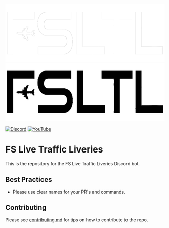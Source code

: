 ![FS Live Traffic Liveries](https://raw.githubusercontent.com/Awemeter/LTLBot/Rebrand-to-match-FSLTL/assets/images/FSLTL-Logo-Transparent-White.png#gh-dark-mode-only)
![FS Live Traffic Liveries](https://raw.githubusercontent.com/Awemeter/LTLBot/Rebrand-to-match-FSLTL/assets/images/FSLTL-Logo-Transparent-Black.png#gh-light-mode-only)

[![Discord](https://img.shields.io/discord/781587165989175386.svg?label=&logo=discord&logoColor=ffffff&color=7389D8&labelColor=6A7EC2)](https://discord.com/invite/suMR56wCrn)
[![YouTube](https://img.shields.io/badge/FSLiveTrafficLiveries-e84393?label=&logo=youtube&logoColor=ffffff&color=Ff0000&labelColor=Ff0000)](https://www.youtube.com/channel/UCECOicwhuKEDDkwDMw4yWaQ)

# FS Live Traffic Liveries

This is the repository for the FS Live Traffic Liveries Discord bot.

## Best Practices

* Please use clear names for your PR's and commands.

## Contributing

Please see [contributing.md](.github/CONTRIBUTING.md) for tips on how to contribute to the repo.
